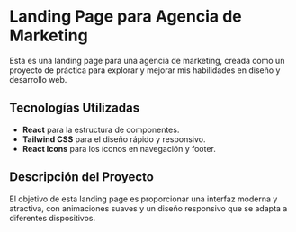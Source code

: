 # Landing Page para Agencia de Marketing

Esta es una landing page para una agencia de marketing, creada como un proyecto de práctica para explorar y mejorar mis habilidades en diseño y desarrollo web.

## Tecnologías Utilizadas
- **React** para la estructura de componentes.
- **Tailwind CSS** para el diseño rápido y responsivo.
- **React Icons** para los íconos en navegación y footer.

## Descripción del Proyecto

El objetivo de esta landing page es proporcionar una interfaz moderna y atractiva, con animaciones suaves y un diseño responsivo que se adapta a diferentes dispositivos.

